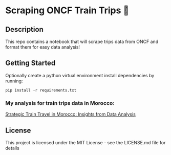 # Scraping ONCF Train Trips 🚂

## Description

This repo contains a notebook that will scrape trips data from ONCF and format them for easy data analysis! 

## Getting Started

Optionally create a python virtual environment install dependencies by running: 

```
pip install -r requirements.txt
```

### My analysis for train trips data in Morocco:

[Strategic Train Travel in Morocco: Insights from Data Analysis](https://www.tariqmassaoudi.com/traintrends)

## License

This project is licensed under the MIT License - see the LICENSE.md file for details
